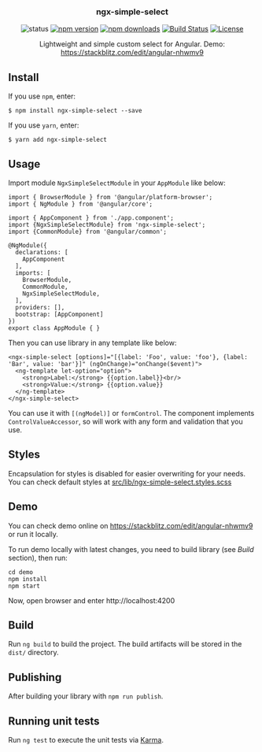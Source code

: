 <h3 align="center">ngx-simple-select</h3>

<p align="center">
    <img src="https://img.shields.io/badge/status-active-success.svg" alt="status" >
    <a href="https://badge.fury.io/js/ngx-simple-select"><img src="https://badge.fury.io/js/ngx-simple-select.svg" alt="npm version" ></a>
    <a href="https://npmjs.org/ngx-simple-select"><img src="https://img.shields.io/npm/dt/ngx-simple-select.svg" alt="npm downloads" ></a>
    <a href="https://travis-ci.org/namerci/ngx-simple-select"><img alt="Build Status" src="https://travis-ci.org/namerci/ngx-simple-select.svg?branch=master"></a>
    <a href="/LICENSE"><img alt="License" src="https://img.shields.io/badge/license-MIT-blue.svg"></a>
</p>

<p align="center">
    Lightweight and simple custom select for Angular. Demo: <a href="https://stackblitz.com/edit/angular-nhwmv9">https://stackblitz.com/edit/angular-nhwmv9</a>
</p>

## Install
If you use `npm`, enter:
```
$ npm install ngx-simple-select --save
```

If you use `yarn`, enter:
```
$ yarn add ngx-simple-select
```

## Usage

Import module `NgxSimpleSelectModule` in your `AppModule` like below:
```
import { BrowserModule } from '@angular/platform-browser';
import { NgModule } from '@angular/core';

import { AppComponent } from './app.component';
import {NgxSimpleSelectModule} from 'ngx-simple-select';
import {CommonModule} from '@angular/common';

@NgModule({
  declarations: [
    AppComponent
  ],
  imports: [
    BrowserModule,
    CommonModule,
    NgxSimpleSelectModule,
  ],
  providers: [],
  bootstrap: [AppComponent]
})
export class AppModule { }
```

Then you can use library in any template like below:
```
<ngx-simple-select [options]="[{label: 'Foo', value: 'foo'}, {label: 'Bar', value: 'bar'}]" (ngOnChange)="onChange($event)">
  <ng-template let-option="option">
    <strong>Label:</strong> {{option.label}}<br/>
    <strong>Value:</strong> {{option.value}}
  </ng-template>
</ngx-simple-select>
``` 

You can use it with `[(ngModel)]` or `formControl`. The component implements `ControlValueAccessor`, so will work with any form and validation that you use.

## Styles

Encapsulation for styles is disabled for easier overwriting for your needs. You can check default styles at
[src/lib/ngx-simple-select.styles.scss](https://github.com/namerci/ngx-simple-select/blob/master/src/lib/ngx-simple-select.styles.scss)

## Demo

You can check demo online on https://stackblitz.com/edit/angular-nhwmv9 or run it locally.

To run demo locally with latest changes, you need to build library (see *Build* section), then run:
```
cd demo
npm install
npm start
```

Now, open browser and enter http://localhost:4200

## Build

Run `ng build` to build the project. The build artifacts will be stored in the `dist/` directory.

## Publishing

After building your library with `npm run publish`.

## Running unit tests

Run `ng test` to execute the unit tests via [Karma](https://karma-runner.github.io).

